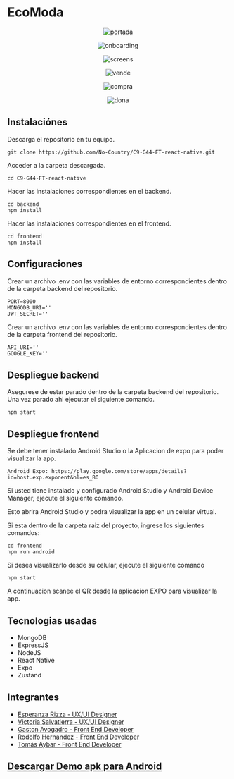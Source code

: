 # EcoModa

<p align="center">
  <img src="http://imgfz.com/i/yKoAalQ.png" alt="portada">
</p>
<p align="center">
  <img src="http://imgfz.com/i/mQfb2Te.png" alt="onboarding">
</p>
<p align="center">
  <img src="http://imgfz.com/i/tgJ9EI0.png" alt="screens">
</p>
<p align="center">
  <img src="http://imgfz.com/i/SMpwuhR.png" alt="vende">
</p>
<p align="center">
  <img src="http://imgfz.com/i/sLEJRA6.png" alt="compra">
</p>
<p align="center">
  <img src="http://imgfz.com/i/VLropsP.png" alt="dona">
</p>

## Instalaciónes

Descarga el repositorio en tu equipo.

```
git clone https://github.com/No-Country/C9-G44-FT-react-native.git
```

Acceder a la carpeta descargada.

```
cd C9-G44-FT-react-native
```

Hacer las instalaciones correspondientes en el backend.

```
cd backend
npm install
```

Hacer las instalaciones correspondientes en el frontend.

```
cd frontend
npm install
```

## Configuraciones

Crear un archivo .env con las variables de entorno correspondientes dentro de la carpeta backend del repositorio.

```
PORT=8000
MONGODB_URI=''
JWT_SECRET=''
```

Crear un archivo .env con las variables de entorno correspondientes dentro de la carpeta frontend del repositorio.

```
API_URI=''
GOOGLE_KEY=''
```

## Despliegue backend

Asegurese de estar parado dentro de la carpeta backend del repositorio. Una vez parado ahi ejecutar el siguiente comando.

```
npm start
```

## Despliegue frontend

Se debe tener instalado Android Studio o la Aplicacion de expo para poder visualizar la app.

```
Android Expo: https://play.google.com/store/apps/details?id=host.exp.exponent&hl=es_BO
```

Si usted tiene instalado y configurado Android Studio y Android Device Manager, ejecute el siguiente comando.

Esto abrira Android Studio y podra visualizar la app en un celular virtual.

Si esta dentro de la carpeta raiz del proyecto, ingrese los siguientes comandos:

```
cd frontend
npm run android
```

Si desea visualizarlo desde su celular, ejecute el siguiente comando

```
npm start
```

A continuacion scanee el QR desde la aplicacion EXPO para visualizar la app.

## Tecnologias usadas

-   MongoDB
-   ExpressJS
-   NodeJS
-   React Native
-   Expo
-   Zustand

## Integrantes

<ul>
<li><a href="https://www.linkedin.com/in/esperizza/">Esperanza Rizza - UX/UI Designer</a></li>
<li><a href="https://www.linkedin.com/in/victoriassalvatierra/">Victoria Salvatierra - UX/UI Designer</a></li>
<li><a href="https://www.linkedin.com/in/gaston-avogadro/">Gaston Avogadro - Front End Developer</a></li>
<li><a href="https://www.linkedin.com/in/rodowhernandez/">Rodolfo Hernandez - Front End Developer</a></li>
<li><a href="https://www.linkedin.com/in/tomasaybar/">Tomás Aybar - Front End Developer</a></li>
</ul>

<h2><a href="https://drive.google.com/file/d/1M33XV4fbaZ4Kcy5V9ehGbzpAWoIWhRPj/view?usp=share_link">Descargar Demo apk para Android</a></h2>
